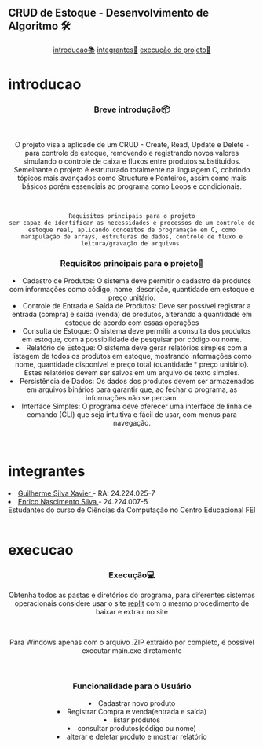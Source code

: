 <div id="interface">
<h2><span>CRUD de Estoque</span> - <span>Desenvolvimento de Algoritmo</span> 🛠️</h2>


<p align="center">
<a href="#introducao">introducao📚</a>
<a href="#integrantes">integrantes🤝</a> 
<a href="#execucao">execução do projeto📄</a>
</p>


# introducao
<main align="center">


<h3>Breve introdução📦</h3><br>

<p>O projeto visa a aplicade de um CRUD - Create, Read, Update e Delete - para controle de estoque, removendo e registrando novos valores simulando o controle de caixa e fluxos entre produtos substituidos. Semelhante o projeto é estruturado totalmente na linguagem C, cobrindo tópicos mais avançados como Structure e Ponteiros, assim como mais básicos porém essenciais ao programa como Loops e condicionais.<br><p><br>
    
    Requisitos principais para o projeto
    ser capaz de identificar as necessidades e processos de um controle de estoque real, aplicando conceitos de programação em C, como manipulação de arrays, estruturas de dados, controle de fluxo e leitura/gravação de arquivos.

<h3>Requisitos principais para o projeto🔧</h3>

<li>Cadastro de Produtos: O sistema deve permitir o cadastro de produtos com informações como código, nome, descrição, quantidade em estoque e preço unitário.</li>
<li>Controle de Entrada e Saída de Produtos: Deve ser possível registrar a entrada (compra) e saída (venda) de produtos, alterando a quantidade em estoque de acordo com essas operações</li>
<li>Consulta de Estoque: O sistema deve permitir a consulta dos produtos em estoque, com a possibilidade de pesquisar por código ou nome.</li>
<li>Relatório de Estoque: O sistema deve gerar relatórios simples com a listagem de todos os produtos em estoque, mostrando informações como nome, quantidade disponível e preço total (quantidade * preço unitário). Estes relatórios devem ser salvos em um arquivo de texto simples.</li>
<li>Persistência de Dados: Os dados dos produtos devem ser armazenados em arquivos binários para garantir que, ao fechar o programa, as informações não se percam.</li>
<li>Interface Simples: O programa deve oferecer uma interface de linha de comando (CLI) que seja intuitiva e fácil de usar, com menus para navegação.</li>
<br>
<br>
</main>

# integrantes
<li><a href="https://github.com/GuilhermeXavier2005">Guilherme Silva Xavier </a>- RA: 24.224.025-7</li>
<li><a href="https://github.com/EnricoNSilva">Enrico Nascimento Silva </a>- 24.224.007-5<br></li>
Estudantes do curso de Ciências da Computação no Centro Educacional FEI<br><br>

# execucao
<main id="apresentacao" align="center">
<h3 align="center">Execução💻</h3>

<p>Obtenha todos as pastas e diretórios do programa, para diferentes sistemas operacionais considere usar o site <a href="https://replit.com/~">replit</a> com o mesmo procedimento de baixar e extrair no site</p><br>

<p>Para Windows apenas com o arquivo .ZIP extraído por completo, é possível executar main.exe diretamente</p>
<br>

<h3>Funcionalidade para o Usuário</h3>

<p>

<li>Cadastrar novo produto</li>
<li>Registrar Compra e venda(entrada e saída)</li>
<li>listar produtos</li>
<li>consultar produtos(código ou nome)</li>
<li>alterar e deletar produto e mostrar relatório</li>

</p>
</main>